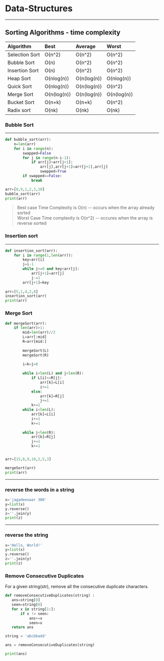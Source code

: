 # Data-Structures
---
## Sorting Algorithms - time complexity

| Algorithm| Best|Average|Worst|
|:---------|:----|:----|:----|
|Selection Sort| O(n^2)|O(n^2)|O(n^2)|
|Bubble Sort| O(n) |O(n^2) | O(n^2)|
|Insertion Sort| O(n) |O(n^2) | O(n^2)|
|Heap Sort| O(nlog(n)) |O(n(log(n)) | O(nlog(n))|
|Quick Sort| O(nlog(n)) |O(n(log(n)) | O(n^2)|
|Merge Sort| O(n(log(n)) |O(n(log(n)) | O(n(log(n))|
|Bucket Sort| O(n+k) |O(n+k) | O(n^2)|
|Radix sort| O(nk)| O(nk) | O(nk)|

### Bubble Sort
---
```python
def bubble_sort(arr):
    n=len(arr)
    for i in range(n):
        swapped=False
        for j in range(n-i-1):
            if arr[j]>arr[j+1]:
                arr[j],arr[j+1]=arr[j+1],arr[j]
                swapped=True
        if swapped==False:
            break

arr=[8,9,1,2,3,10]
bubble_sort(arr)
print(arr)
```
> Best case Time Complexity is O(n) -- occurs when the array already sorted <br />
> Worst Case Time complexity is O(n^2)  -- occures when the array is reverse sorted

### Insertion sort
---
```python
def insertion_sort(arr):
    for i in range(1,len(arr)):
        key=arr[i]
        j=i-1
        while j>=0 and key<arr[j]:
            arr[j+1]=arr[j]
            j-=1
        arr[j+1]=key
    
arr=[5,1,4,2,8]
insertion_sort(arr)
print(arr)
```
### Merge Sort

``` python
def mergeSort(arr):
    if len(arr)>1:
        mid=len(arr)//2
        L=arr[:mid]
        R=arr[mid:]
        
        mergeSort(L)
        mergeSort(R)
        
        i=k=j=0
        
        while i<len(L) and j<len(R):
            if L[i]<=R[j]:
                arr[k]=L[i]
                i+=1
            else:
                arr[k]=R[j]
                j+=1
            k+=1
        while i<len(L):
            arr[k]=L[i]
            i+=1
            k+=1
        
        while j<len(R):
            arr[k]=R[j]
            j+=1
            k+=1


arr=[15,8,9,10,2,5,3]

mergeSort(arr)
print(arr)
```
---

### reverse the words in a string
```python
x='jagadeeswar 300'
y=list(x)
y.reverse()
z=''.join(y)
print(z)
```
---

### reverse the string
```python
x='Hello, World!'
y=list(x)
y.reverse()
z=''.join(y)
print(z)
```
### Remove Consecutive Duplicates
For a given string(str), remove all the consecutive duplicate characters.
``` python
def removeConsecutiveDuplicates(string) :
   ans=string[0]
   seen=string[0]
   for x in string[1:]:
       if x != seen:
           ans+=x
           seen=x
   return ans

string = 'abcbbadd'

ans = removeConsecutiveDuplicates(string)

print(ans)
```
